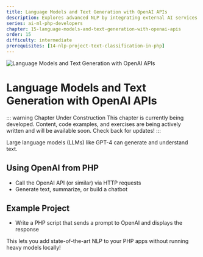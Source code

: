 ```yaml
---
title: Language Models and Text Generation with OpenAI APIs
description: Explores advanced NLP by integrating external AI services. Shows how to use the OpenAI API from PHP to generate text, summarize articles, or build a chatbot.
series: ai-ml-php-developers
chapter: 15-language-models-and-text-generation-with-openai-apis
order: 15
difficulty: intermediate
prerequisites: [14-nlp-project-text-classification-in-php]
---
```


![Language Models and Text Generation with OpenAI APIs](/images/ai-ml-php-developers/chapter-15-language-models-hero-full.webp)

# Language Models and Text Generation with OpenAI APIs

::: warning Chapter Under Construction
This chapter is currently being developed. Content, code examples, and exercises are being actively written and will be available soon. Check back for updates!
:::

Large language models (LLMs) like GPT-4 can generate and understand text.

## Using OpenAI from PHP

- Call the OpenAI API (or similar) via HTTP requests
- Generate text, summarize, or build a chatbot

## Example Project

- Write a PHP script that sends a prompt to OpenAI and displays the response

This lets you add state-of-the-art NLP to your PHP apps without running heavy models locally!
